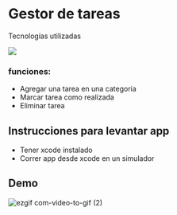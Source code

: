 # Gestor de tareas

Tecnologías utilizadas

 <img src="https://img.shields.io/badge/Swift-FA7343?style=for-the-badge&logo=swift&logoColor=white" style="max-width: 100%;">

### funciones:
- Agregar una tarea en una categoria
- Marcar tarea como realizada
- Eliminar tarea

## Instrucciones para levantar app
- Tener xcode instalado
- Correr app desde xcode en un simulador
           
## Demo
![ezgif com-video-to-gif (2)](https://user-images.githubusercontent.com/72414242/222283606-42c4f074-1df4-442e-92f3-14cb22aaab82.gif)




